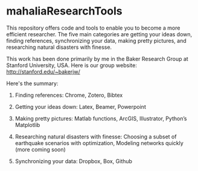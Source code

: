 mahaliaResearchTools
============

This repository offers code and tools to enable you to become a more efficient researcher. The five main categories are getting your ideas down, finding references, synchronizing your data, making pretty pictures, and researching natural disasters with finesse.

This work has been done primarily by me in the Baker Research Group at Stanford University, USA. Here is our group website: http://stanford.edu/~bakerjw/

Here's the summary:

1. Finding references: Chrome, Zotero, Bibtex

2. Getting your ideas down: Latex, Beamer, Powerpoint

3. Making pretty pictures: Matlab functions, ArcGIS, Illustrator, Python’s Matplotlib

4. Researching natural disasters with finesse: Choosing a subset of earthquake scenarios with optimization, Modeling networks quickly (more coming soon)

5. Synchronizing your data: Dropbox, Box, Github

